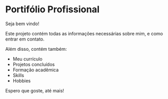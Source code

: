 <h1>Portifólio Profissional</h1>

<p>Seja bem vindo!</p>
<p>Este projeto contém todas as informações necessárias sobre mim, e como entrar em contato.</p>
<p>Além disso, contém também:</p>

<ul>
<li>Meu currículo</li>
<li>Projetos concluídos</li>
<li>Formação acadêmica</li>
<li>Skills</li>
<li>Hobbies</li>
</ul>

<p>Espero que goste, até mais!<p/>
